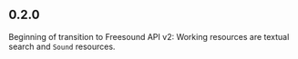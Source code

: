 ## 0.2.0

Beginning of transition to Freesound API v2: Working resources are textual search and `Sound` resources.
